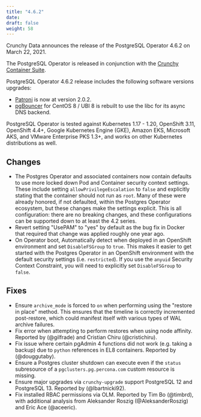 ```yaml
---
title: "4.6.2"
date:
draft: false
weight: 58
---
```


Crunchy Data announces the release of the PostgreSQL Operator 4.6.2 on March 22, 2021.

The PostgreSQL Operator is released in conjunction with the [Crunchy Container Suite](https://github.com/CrunchyData/crunchy-containers/).

PostgreSQL Operator 4.6.2 release includes the following software versions upgrades:

- [Patroni](https://patroni.readthedocs.io/) is now at version 2.0.2.
- [pgBouncer](https://www.pgbouncer.org/) for CentOS 8 / UBI 8 is rebuilt to use the libc for its async DNS backend.

PostgreSQL Operator is tested against Kubernetes 1.17 - 1.20, OpenShift 3.11, OpenShift 4.4+, Google Kubernetes Engine (GKE), Amazon EKS, Microsoft AKS, and VMware Enterprise PKS 1.3+, and works on other Kubernetes distributions as well.

## Changes

- The Postgres Operator and associated containers now contain defaults to use more locked down Pod and Container security context settings. These include setting `allowPrivilegeEscalation` to `false`  and explicitly stating that the container should not run as `root`. Many of these were already honored, if not defaulted, within the Postgres Operator ecosystem, but these changes make the settings explicit. This is all configuration: there are no breaking changes, and these configurations can be supported down to at least the 4.2 series.
- Revert setting "UsePAM" to "yes" by default as the bug fix in Docker that required that change was applied roughly one year ago.
- On Operator boot, Automatically detect when deployed in an OpenShift environment and set `DisableFSGroup` to `true`. This makes it easier to get started with the Postgres Operator in an OpenShift environment with the default security settings (i.e. `restricted`). If you use the `anyuid` Security Context Constraint, you will need to explicitly set `DisableFSGroup` to `false`.

## Fixes

- Ensure `archive_mode` is forced to `on` when performing using the "restore in place" method. This ensures that the timeline is correctly incremented post-restore, which could manifest itself with various types of WAL archive failures.
- Fix error when attempting to perform restores when using node affinity. Reported by (@gilfrade) and Cristian Chiru (@cristichiru).
- Fix issue where certain pgAdmin 4 functions did not work (e.g. taking a backup) due to `python` references in EL8 containers. Reported by (@douggutaby).
- Ensure a Postgres cluster shutdown can execute even if the `status` subresource of a `pgclusters.pg.percona.com` custom resource is missing.
- Ensure major upgrades via `crunchy-upgrade` support PostgreSQL 12 and PostgreSQL 13. Reported by (@lbartnicki92).
- Fix installed RBAC permissions via OLM. Reported by Tim Bo (@timbrd), with additional analysis from Aleksander Roszig (@AleksanderRoszig) and Eric Ace (@aceeric).
